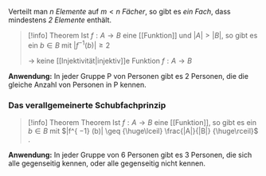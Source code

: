 Verteilt man $n$ *Elemente* auf $m \lt n$ *Fächer*, so gibt es *ein Fach*, dass mindestens *2 Elemente* enthält.

>[!info] Theorem
> Ist $f : A \rightarrow B$ eine [[Funktion]] und $|A| > |B|$, so gibt es ein $b \in B$ mit $|f^{-1} (b)| ≥ 2$
> 
> $\rightarrow$ keine [[Injektivität|injektiv]]e Funktion $f : A → B$

**Anwendung:** In jeder Gruppe P von Personen gibt es 2 Personen, die die gleiche Anzahl von Personen in P kennen.

### Das verallgemeinerte Schubfachprinzip

>[!info] Theorem
> Theorem Ist $f : A → B$ eine [[Funktion]], so gibt es ein $b ∈ B$ mit $|f^{ −1} (b)| \geq {\huge\lceil} \frac{|A|}{|B|} {\huge\rceil}$ . 

**Anwendung:** In jeder Gruppe von 6 Personen gibt es 3 Personen, die sich alle gegenseitig kennen, oder alle gegenseitig nicht kennen.